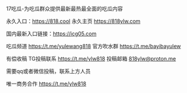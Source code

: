 
17吃瓜-为吃瓜群众提供最新最热最全面的吃瓜内容	

永久入口：https://818.cool
永久主页 https://818ylw.com

国内最新入口链接：https://icg05.com

吃瓜频道   https://t.me/yulewang818
官方吹水群   https://t.me/bayibayulew

有偿收稿
TG投稿联系  https://t.me/ylw818
投稿邮箱  818ylw@proton.me

需要qq或者微信投稿，联系上方人员

唯一商务合作 https://t.me/ylw818
